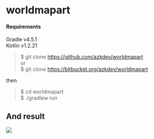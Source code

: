 # worldmapart

#### Requirements
Gradle v4.5.1  
Kotlin v1.2.21

>$ git clone https://github.com/azkdev/worldmapart  
or  
>$ git clone https://bitbucket.org/azkdev/worldmapart  
  
then  
  
>$ cd worldmapart  
>$ ./gradlew run  
  
## And result
![](https://i.imgur.com/u004Wv2.png)